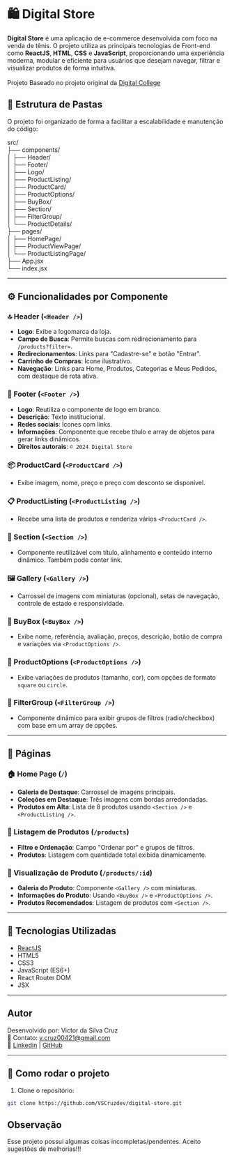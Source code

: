 # 🛍️ Digital Store

**Digital Store** é uma aplicação de e-commerce desenvolvida com foco na venda de tênis. O projeto utiliza as principais tecnologias de Front-end como **ReactJS**, **HTML**, **CSS** e **JavaScript**, proporcionando uma experiência moderna, modular e eficiente para usuários que desejam navegar, filtrar e visualizar produtos de forma intuitiva.<br><br>
Projeto Baseado no projeto original da [Digital College](https://github.com/digitalcollegebr/projeto-digital-store)

## 📁 Estrutura de Pastas

O projeto foi organizado de forma a facilitar a escalabilidade e manutenção do código:

src/ <br>
├── components/<br>
│ ├── Header/<br>
│ ├── Footer/<br>
│ ├── Logo/<br>
│ ├── ProductListing/<br>
│ ├── ProductCard/<br>
│ ├── ProductOptions/<br>
│ ├── BuyBox/<br>
│ ├── Section/<br>
│ ├── FilterGroup/<br>
│ └── ProductDetails/<br>
├── pages/<br>
│ ├── HomePage/<br>
│ ├── ProductViewPage/<br>
│ └── ProductListingPage/<br>
├── App.jsx<br>
└── index.jsx<br>

---

## ⚙️ Funcionalidades por Componente

### 🔝 Header (`<Header />`)
- **Logo**: Exibe a logomarca da loja.
- **Campo de Busca**: Permite buscas com redirecionamento para `/products?filter=`.
- **Redirecionamentos**: Links para "Cadastre-se" e botão "Entrar".
- **Carrinho de Compras**: Ícone ilustrativo.
- **Navegação**: Links para Home, Produtos, Categorias e Meus Pedidos, com destaque de rota ativa.

### 🧱 Footer (`<Footer />`)
- **Logo**: Reutiliza o componente de logo em branco.
- **Descrição**: Texto institucional.
- **Redes sociais**: Ícones com links.
- **Informações**: Componente que recebe título e array de objetos para gerar links dinâmicos.
- **Direitos autorais**: `© 2024 Digital Store`

### 📦 ProductCard (`<ProductCard />`)
- Exibe imagem, nome, preço e preço com desconto se disponível.

### 📋 ProductListing (`<ProductListing />`)
- Recebe uma lista de produtos e renderiza vários `<ProductCard />`.

### 📑 Section (`<Section />`)
- Componente reutilizável com título, alinhamento e conteúdo interno dinâmico. Também pode conter link.

### 🖼️ Gallery (`<Gallery />`)
- Carrossel de imagens com miniaturas (opcional), setas de navegação, controle de estado e responsividade.

### 🎯 BuyBox (`<BuyBox />`)
- Exibe nome, referência, avaliação, preços, descrição, botão de compra e variações via `<ProductOptions />`.

### 🎨 ProductOptions (`<ProductOptions />`)
- Exibe variações de produtos (tamanho, cor), com opções de formato `square` ou `circle`.

### 🧪 FilterGroup (`<FilterGroup />`)
- Componente dinâmico para exibir grupos de filtros (radio/checkbox) com base em um array de opções.

---

## 🧭 Páginas

### 🏠 Home Page (`/`)
- **Galeria de Destaque**: Carrossel de imagens principais.
- **Coleções em Destaque**: Três imagens com bordas arredondadas.
- **Produtos em Alta**: Lista de 8 produtos usando `<Section />` e `<ProductListing />`.

### 📂 Listagem de Produtos (`/products`)
- **Filtro e Ordenação**: Campo "Ordenar por" e grupos de filtros.
- **Produtos**: Listagem com quantidade total exibida dinamicamente.

### 📝 Visualização de Produto (`/products/:id`)
- **Galeria do Produto**: Componente `<Gallery />` com miniaturas.
- **Informações do Produto**: Usando `<BuyBox />` e `<ProductOptions />`.
- **Produtos Recomendados**: Listagem de produtos com `<Section />`.

---

## 🔧 Tecnologias Utilizadas

- [ReactJS](https://reactjs.org/)
- HTML5
- CSS3
- JavaScript (ES6+)
- React Router DOM
- JSX

---

## Autor
Desenvolvido por: Victor da Silva Cruz<br>
📧 Contato: v.cruz00421@gmail.com<br>
🔗 [Linkedin](https://www.linkedin.com/in/victor-da-silva-cruz-709684351/) | [GitHub](https://github.com/VSCruzdev)

---

## 🚀 Como rodar o projeto

1. Clone o repositório:

```bash
git clone https://github.com/VSCruzdev/digital-store.git
```

## Observação
Esse projeto possui algumas coisas incompletas/pendentes. Aceito sugestões de melhorias!!!

